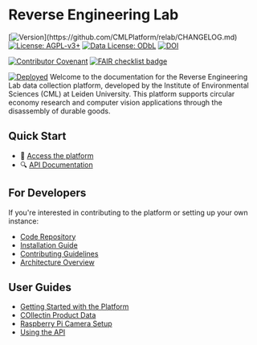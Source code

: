 # Reverse Engineering Lab

<!-- Core Project Info -->

[![Version](https://img.shields.io/github/v/release/CMLPlatform/relab?include_prereleases&filter=v*)](https://github.com/CMLPlatform/relab/CHANGELOG.md)
[![License: AGPL-v3+](https://img.shields.io/badge/License-AGPL--v3+-rebeccapurple.svg)](https://github.com/CMLPlatform/relab/LICENSE.md)
[![Data License: ODbL](https://img.shields.io/badge/Data_License-ODbL-rebeccapurple.svg)](https://opendatacommons.org/licenses/odbl/)
[![DOI](https://zenodo.org/badge/DOI/10.5281/zenodo.16637742.svg)](https://doi.org/10.5281/zenodo.16637742)

<!-- Quality & Standards -->

<!--- TODO: Implement code coverage badge
[![Coverage](https://img.shields.io/codecov/c/github/CMLPlatform/relab)](https://codecov.io/gh/CMLPlatform/relab)--->

[![Contributor Covenant](https://img.shields.io/badge/Contributor%20Covenant-2.1-4baaaa.svg)](https://github.com/CMLPlatform/relab/CODE_OF_CONDUCT.md)
[![FAIR checklist badge](https://fairsoftwarechecklist.net/badge.svg)](https://fairsoftwarechecklist.net/v0.2?f=31&a=32113&i=22322&r=123)

<!-- Status & Deployment -->

[![Deployed](https://img.shields.io/website?url=https%3A%2F%2Fcml-relab.org&label=website)](https://cml-relab.org)
Welcome to the documentation for the Reverse Engineering Lab data collection platform, developed by the Institute of Environmental Sciences (CML) at Leiden University. This platform supports circular economy research and computer vision applications through the disassembly of durable goods.

## Quick Start

- 🚀 [Access the platform](https://cml-relab.org)
- 🔍 [API Documentation](https://api.cml-relab.org/docs)

## For Developers

If you're interested in contributing to the platform or setting up your own instance:

- [Code Repository](https://github.com/CMLPlatform/relab)
- [Installation Guide](https://github.com/CMLPlatform/relab/blob/main/INSTALL.md)
- [Contributing Guidelines](https://github.com/CMLPlatform/relab/blob/main/CONTRIBUTING.md)
- [Architecture Overview](architecture/system-design.md)

## User Guides

- [Getting Started with the Platform](user-guides/getting-started.md)
- [COllectin Product Data](user-guides/data-collection.md)
- [Raspberry Pi Camera Setup](user-guides/rpi-cam.md)
- [Using the API](user-guides/api.md)
